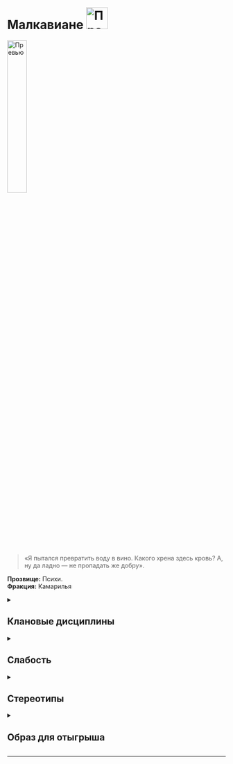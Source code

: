 
# Малкавиане  <img src="https://cdn.discordapp.com/attachments/1374311310501875752/1429075867568701601/1024px-Malkavian_symbol.png?ex=68f4d21d&is=68f3809d&hm=5db891a9973295b65df2e8983eef8309b8f7cf7cc5e968987d0677e8807d73ed" width="50" alt="Превью">


<img src="https://cdn.discordapp.com/attachments/1374311310501875752/1429011594536554637/3f8f0ac8d9e1364c2c7220317ffaa6f4.jpg?ex=68f49641&is=68f344c1&hm=b86e300ac6e44b644c8a89e7c3b9b8d0174b6c90eb77334077d6859e56a54a79" width="30%" alt="Превью">

> «Я пытался превратить воду в вино. Какого хрена здесь кровь? А, ну да ладно — не пропадать же добру».

**Прозвище:** Психи.\
**Фракция:** Камарилья

<details>
  <summary> <h2> Клановые дисциплины </h2> </summary>


 <details> 
  <summary>  <h3>  Сокрытие </h3> </summary>
> Сокрытие — это дисциплина, которая помогает Сородичам прятаться от чужих глаз даже на виду у целой толпы  Сокрытый вампир не становится невидимкой — его, скорее, просто перестают замечать, а тем, кто смотрел прямо на него, кажется, что он исчез. Сокрытие также позволяет вампирам менять облик и надёжно прятать предметы и живых существ.

#### **Механика и ограничения**

*   **Дистанция воздействия:** Как правило, для того чтобы силы Сокрытия работали, свидетели должны находиться в пределах дистанции, равной **5 метрам за каждый пункт (Смекалки + Скрытности)** вампира. 
Пример: Смекалка - 2, Скрытность - 3 -> 2 + 3 = 5, умножаем на 5 -> 5*5 = 25 метров
*   **Длительность:** Если Сородич не решит раскрыться по собственной воле, он может оставаться сокрытым столько, сколько пожелает. Большая часть сил Сокрытия действует до конца сцены или до тех пор, пока вампир не решит прекратить их действие — для их поддержания не требуется особых усилий.
*   **Старшие силы:** Продвинутые уровни этой Дисциплины позволяют вампиру пропасть из виду настолько плавно и незаметно, что никто из свидетелей не вспомнит момент, когда это произошло.

#### **Кто может обнаружить Сокрытие**

Лишь немногие существа способны пробиться сквозь мистический туман Сокрытия.

*   **Животные,** полагающиеся на инстинкты выживания, часто замечают (и пугаются) незримо присутствующих вампиров.
*   **Маленькие дети** и другие чуждые лжи и обмана существа также могут быть невосприимчивы (на усмотрение Рассказчика).
*   **Электронные средства:** Поскольку Сокрытие воздействует на разум, оно не прячет от видеокамер и фотоаппаратов. Однако живой наблюдатель, снимающий видео, не обратит на вампира внимания и заметит его только при последующем просмотре записи.
*   **Ясновидение:** Сокрытие может быть преодолено с помощью Дисциплины **Ясновидение**, как описано во врезке «Видеть невидимое». Для упрощения, Рассказчик может считать, что дети и животные обладают **Ясновидением 1** исключительно для противодействия Сокрытию.


 <details> 
  <summary> • Плащ теней  </summary>
   
 >  На этом уровне постижения Дисциплины вампиру приходится скрываться среди окружающих его теней. При этом каинит ступает под покров теней и исчезает из виду.

**Использование:**  Вампир остаётся сокрытым до тех пор, пока соблюдаются следующие условия:
*   **Не издаёт звуков.**
*   **Не двигается с места.**
*   **Находится в затенённом укрытии** (за занавеской, в кустах, в нише дверного проёма, за фонарным столбом, в переулке и т.п.).

 **Эффект немедленно прекращается, если вампир**:
*   Издаст звук.
*   Сдвинется с места.
*   Совершит атаку.
*   Лишится укрытия.
*   Попадёт под луч света.
  
**Ограничение**    Эта сила эффективна лишь против **случайного свидетеля**.
*   Она не защитит от того, кто чувствует опасность и пристально всматривается в каждую подозрительную тень.
*   Обнаружить вампира может Сородич с достаточно высоким уровнем восприятия или сверхъестественными способностями.
**Проверка** не требуется — персонажу достаточно соблюдать описанные выше условия.
**Сложность**  -


</details>

 <details> 
  <summary> •• Незримое присутствие  </summary>
  
 >  Со временем вампир узнаёт, как перемещаться с места на место, оставаясь незамеченным. Тени словно следуют за ним, а окружающие помимо собственной воли отводят взгляд и бессознательно отходят в сторону, чтобы не столкнуться с укутанным во мрак силуэтом. Некоторые — самые слабовольные — могут даже бежать прочь, охваченные приступом всепоглощающего безотчётного страха.

**Использование:**  
*   **Длительность:** Вампир может оставаться сокрытым сколь угодно долго, пока кто-нибудь не заподозрит неладное и не начнёт целенаправленный поиск.
*   **Что можно скрыть:** Персонаж может скрыть себя, одежду и предметы, помещённые в карманы.
*   **Требования:** Для поддержания эффекта необходимо оставаться тихим, не атаковать и не привлекать к себе внимание.

**Ограничение** 
*   **Грубое нарушение скрытности** (крик, разбитие окна, атака) немедленно раскрывает присутствие, но лишь как смазанный силуэт.
*   Для полного распознавания жертва должна пройти проверку **Смекалки + Шестого чувства (сложность 7)**.
*   **Успех** означает, что жертва не только видит вампира в истинном обличье, но и вспоминает все его предыдущие действия в сцене.

  Вампир остаётся физическим существом и должен:
*   Смотреть под ноги
*   Избегать столкновений с людьми и предметами
*   Помнить, что даже один неосторожный звук может раскрыть его присутствие


**Проверка** Проверка не требуется, если персонаж соблюдает условия. При нарушении тишины или необходимости рискованного действия требуется проверка **Смекалки + Скрытности**

**Сложность**  Рискованные действия 
```
| Ситуация | Сложность |
| :--- | :--- |
| Ходьба по скрипучим половицам | 5 |
| Преодоление водной преграды (лужи) | 9 |
| Произнесение нескольких слов | 3 успеха |
```

</details>


 <details> 
  <summary> ••• Маска тысячи лиц  </summary>
  
 > Вампир может влиять на восприятие окружающих, заставляя их видеть чужие лица вместо своего. Хотя физический облик Сородича не меняется, любой наблюдатель, поддавшийся силе, увидит того, кого пожелает вампир.

**Использование:** 
*   **Выбор маски:** Вампир должен чётко определить, создаёт ли он случайный облик или копирует конкретного человека.
*   **Сложности:**
    *   **Случайная внешность** проще в поддержании, но сложнее в создании правдоподобия.
    *   **Чужой облик** требует воспроизведения манер и поведения, но может ограничиться только внешним сходством для упрощения задачи.

**Ограничение** 
*   **Недостаточность внешности:** Для успешной имитации конкретного человека часто требуются личные знания о жертве (особенно при обмане близких людей).
*   **Подготовка:** Для убедительной маскировки под другую личность может потребоваться предварительный сбор информации о привычках, отношениях и биографии объекта.

**Проверка** **Манипуляция + Исполнения (сложность 7)**
*   При копировании конкретного человека требуется предварительное изучение объекта. Рассказчик может повысить сложность, если наблюдение было кратким.
*   Для принятия облика с более высоким показателем **Привлекательности** необходимо потратить разницу в пунктах крови.

```
| Успехи | Эффект |
| :--- | :--- |
| **1 успех** | Сохранение роста и телосложения, незначительные изменения черт лица. Носферату может сойти за уродливого смертного. |
| **2 успеха** | Полная потеря сходства с собой. Наблюдатели не смогут опознать или договориться о деталях внешности. |
| ****3 успеха**** | Свободный выбор внешности по желанию вампира. |
| **4 успеха** | Полное перевоплощение: мимика, жесты, голос, походка и другие особенности поведения. |
| **5+ успехов** | Кардинальные изменения: смена пола, возраста, телосложения и других физических параметров. |

```


</details>

</details>

</details>


<details> 
  <summary> <h2> Слабость </h2> </summary>

  Все члены клана Малкавиан страдают от перманентного психического расстройства. Это расстройство действует как любое другое — оно не мешает приобретать новые психические расстройства, и его, как и обычное расстройство, можно временно нейтрализовать при помощи воли. Но, в отличие от новообретённых расстройств, перманентное психическое расстройство нельзя исцелить.

</details>

<details> 
  <summary> <h2> Стереотипы </h2> </summary>

**Что клан думает о вампирских сообществах?**
  - о Комарилье: 
  - о Шабаше: 
  - об Анархах: 

**Что клан думает о других кланах и что другие кланы думают о них?**

  
  ```
                                                Что думает клан о других кланах                                            Что думают другие кланы об Вентру
---------------------------------------------------------------------------------------------------------------------------------------------------------------------------

                                                                                     Камарилья

---------------------------------------------------------------------------------------------------------------------------------------------------------------------------
Вентру                            
---------------------------------------------------------------------------------------------------------------------------------------------------------------------------
Гангрел                          
---------------------------------------------------------------------------------------------------------------------------------------------------------------------------     
Малкавиане                       
---------------------------------------------------------------------------------------------------------------------------------------------------------------------------
Носферату                        
---------------------------------------------------------------------------------------------------------------------------------------------------------------------------
Тореадор                         
---------------------------------------------------------------------------------------------------------------------------------------------------------------------------
Тремер                            
---------------------------------------------------------------------------------------------------------------------------------------------------------------------------

                                                                                            Шабаш

---------------------------------------------------------------------------------------------------------------------------------------------------------------------------

Лассомбра                      
---------------------------------------------------------------------------------------------------------------------------------------------------------------------------
Цимисхи                         
---------------------------------------------------------------------------------------------------------------------------------------------------------------------------

                                                                                          Независимые

---------------------------------------------------------------------------------------------------------------------------------------------------------------------------
Каитифы                         
---------------------------------------------------------------------------------------------------------------------------------------------------------------------------
Ассамиты                        
---------------------------------------------------------------------------------------------------------------------------------------------------------------------------
Джованни                        
---------------------------------------------------------------------------------------------------------------------------------------------------------------------------
Последователи Сета               
---------------------------------------------------------------------------------------------------------------------------------------------------------------------------
Равнос                          
---------------------------------------------------------------------------------------------------------------------------------------------------------------------------

```

</details>


<details> 
  <summary> <h2> Образ для отыгрыша </h2> </summary>

  <details> 
  <summary> Экспозиция  </summary>
    
Клан Малкавиан проклят дважды: первое проклятие — вампиризм, второе — смятение, которым охвачены их умы и сердца. Едва пережив Становление, малкавианин погружается в бездну безумия, которое будет неотступно преследовать его отныне и впредь. Кто‑то считает их своего рода оракулами и пророками, кто‑то — опасными сумасшедшими. Стоит чётко понимать, что безумие малкавиан — отталкивающее, болезненное состояние, но время от времени оно позволяет им многое понять, просто взглянув на вещи под другим углом.
Сами Малкавиане могут по‑разному рационализировать своё поведение: кто‑то убеждён, что обладает целым набором дополнительных чувств, кто‑то считает себя марионеткой в руках безумного кукловода, а кто‑то — существом, опережающим естественный ход эволюции, или физическим воплощением некой сущности, которую Мир Тьмы пока не в силах постичь. Малкавианин может быть как кровожадным психопатом, так и адекватным с виду Сородичем, одержимым разве что приступами парализующего экзистенциального ужаса перед ликом неизбежного космического катаклизма.
Хрупкое равновесие, в котором пребывает рассудок малкавиан, мешает другим Сородичам (да и смертным тоже) полноценно с ними взаимодействовать. Сами же малкавиане вдобавок регулярно устраивают хитроумные, жутковатые и опасные проделки, которые также не способствуют улучшению их репутации в глазах других вампиров. С точки зрения самих Психов, каждая их проделка — ценный жизненный урок, однако в подавляющем большинстве случаев этот посыл обычно не доходит до адресата, разбиваясь о вполне понятное нежелание Сородичей подвергать свою нежизнь опасности или их неспособность разобраться в хитросплетениях безумной малкавианской логики.
Типичной малкавианской проделкой можно считать гильотину, установленную вместо входной двери в убежище почтенного тореадора, «экспроприацию и перераспределение» имущества старейшины‑бруха, на пару часов отлучившегося в Элизиум, или анонимное сообщение какому‑нибудь сталкеру с указанием места тайной сходки Носферату. Даже слово «проделка» вызывает в Сородичах не меньший страх и отторжение, чем сами Малкавиане.

</details>

  <details> 
  <summary> Внешний вид  </summary>

Малкавиане нередко ходят в растрёпанной, измазанной кровью или грязью одежде (иногда в той же самой, что и в ночь Становления), а если и переодеваются в чистое, то могут мимоходом нацепить на себя первое, что удастся стащить из торгового центра или автоматической прачечной.
Впрочем, малкавианин с той же вероятностью может выглядеть очень аккуратно и даже утончённо, изо всех сил стараясь казаться настолько «нормальным», насколько это возможно.

</details>

 <details> 
  <summary> Убежища </summary>
   
Постоянство не входит в число добродетелей клана Малкавиан, поэтому они устраивают свои убежища в любых безопасных, тихих и запоминающихся местах. Некоторые малкавиане вообще ведут бродяжнический образ жизни, перебиваясь случайными убежищами, которые устраивают на скорую руку прямо там, где их застигнет нужда или приближающийся рассвет.
Спектр более‑менее постоянных малкавианских убежищ варьируется от номеров в шикарных отелях до скватов, наркологических диспансеров и музейных запасников.

</details>

 <details> 
  <summary> Биографии </summary>
Потомком малкавианина неожиданно как для себя, так и для самого незадачливого сира может стать практически кто угодно. Дополнительным фактором риска для потенциального дитя может служить произошедшая в прошлом личная трагедия или припрятанный в шкафу скелет.
Некоторые по‑настоящему оторванные от реальности малкавиане могут даже не осознавать последствий своих действий и попросту не знать, что у них есть какие‑то там потомки. У этих брошенных на произвол судьбы бедолаг нет почти никаких шансов влиться в «цивилизованное» вампирское сообщество, так что почти все они со временем пополняют ряды каитифов.
Создание персонажа: среди Малкавиан чаще всего встречаются архетипы одиночек и девиантов в сочетании с амплуа изгоев. Первичными характеристиками чаще всего являются ментальные (хотя встречаются и безумцы с первичными социальными характеристиками, и маньяки с физическими). Первичными способностями обычно являются таланты или знания.

</details>


</details>

</details>

-------------------------------------------------------------------------------------------------------------------------------------------------------------------------------------------------

